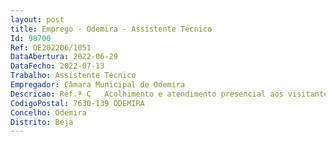 ```yaml
--- 
layout: post
title: Emprego - Odemira - Assistente Técnico
Id: 98700
Ref: OE202206/1051
DataAbertura: 2022-06-29
DataFecho: 2022-07-13
Trabalho: Assistente Técnico
Empregador: Câmara Municipal de Odemira
Descricao: Ref.ª C   Acolhimento e atendimento presencial aos visitantes  atendimento telefónico  tratamento do expediente (receção e resposta a e mails e ofícios)  contacto com empresários do concelho  participação em feiras e certames em representação do município  tratamento de informação, recolha e apuramentos estatísticos elementares e elaboração de mapas, quadros ou qualquer outra forma de transmissão eficaz de dados  elaboração de estudos.
CodigoPostal: 7630-139 ODEMIRA
Concelho: Odemira
Distrito: Beja
--- 
```

